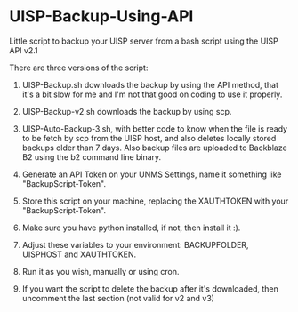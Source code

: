 # UISP-Backup-Using-API
Little script to backup your UISP server from a bash script using the UISP API v2.1

There are three versions of the script:
1) UISP-Backup.sh downloads the backup by using the API method, that it's a bit slow for me and I'm not that good on coding to use it properly.
2) UISP-Backup-v2.sh downloads the backup by using scp.
3) UISP-Auto-Backup-3.sh, with better code to know when the file is ready to be fetch by scp from the UISP host, and also deletes locally stored backups older than 7 days. Also backup files are uploaded to Backblaze B2 using the b2 command line binary.

1) Generate an API Token on your UNMS Settings, name it something like "BackupScript-Token".
2) Store this script on your machine, replacing the XAUTHTOKEN with your "BackupScript-Token".
3) Make sure you have python installed, if not, then install it :).
4) Adjust these variables to your environment: BACKUPFOLDER, UISPHOST and XAUTHTOKEN.
5) Run it as you wish, manually or using cron.
6) If you want the script to delete the backup after it's downloaded, then uncomment the last section (not valid for v2 and v3)
